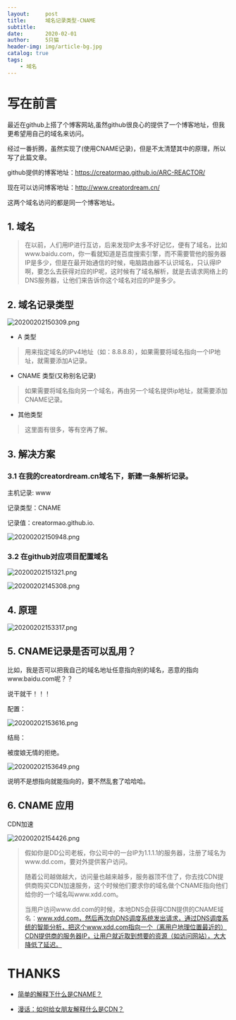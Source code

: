 ```yaml
---
layout:     post
title:      域名记录类型-CNAME
subtitle:   
date:       2020-02-01
author:     5只猫
header-img: img/article-bg.jpg
catalog: true
tags:
    - 域名
---
```


# 写在前言

最近在github上搭了个博客网站,虽然github很良心的提供了一个博客地址，但我更希望用自己的域名来访问。

经过一番折腾，虽然实现了(使用CNAME记录)，但是不太清楚其中的原理，所以写了此篇文章。

github提供的博客地址：https://creatormao.github.io/ARC-REACTOR/

现在可以访问博客地址：http://www.creatordream.cn/

这两个域名访问的都是同一个博客地址。


## 1. 域名

>在以前，人们用IP进行互访，后来发现IP太多不好记忆，便有了域名，比如www.baidu.com，你一看就知道是百度搜索引擎，而不需要管他的服务器IP是多少，但是在最开始通信的时候，电脑路由器不认识域名，只认得IP啊，要怎么去获得对应的IP呢，这时候有了域名解析，就是去请求网络上的DNS服务器，让他们来告诉你这个域名对应的IP是多少。

## 2. 域名记录类型

![20200202150309.png](http://qny.smartcoder.club/bed/20200202150309.png)

- A 类型

> 用来指定域名的IPv4地址（如：8.8.8.8），如果需要将域名指向一个IP地址，就需要添加A记录。

- CNAME 类型(又称别名记录)

> 如果需要将域名指向另一个域名，再由另一个域名提供ip地址，就需要添加CNAME记录。

- 其他类型

> 这里面有很多，等有空再了解。


## 3. 解决方案

### 3.1 在我的creatordream.cn域名下，新建一条解析记录。

主机记录: www

记录类型：CNAME

记录值：creatormao.github.io.

![20200202150948.png](http://qny.smartcoder.club/bed/20200202150948.png)


### 3.2 在github对应项目配置域名

![20200202151321.png](http://qny.smartcoder.club/bed/20200202151321.png)

![20200202145308.png](http://qny.smartcoder.club/bed/20200202145308.png)


## 4. 原理

![20200202153317.png](http://qny.smartcoder.club/bed/20200202153317.png)


## 5. CNAME记录是否可以乱用？

比如，我是否可以把我自己的域名地址任意指向别的域名，恶意的指向www.baidu.com呢？？

说干就干！！！

配置：

![20200202153616.png](http://qny.smartcoder.club/bed/20200202153616.png)


结局：

被度娘无情的拒绝。

![20200202153649.png](http://qny.smartcoder.club/bed/20200202153649.png)


说明不是想指向就能指向的，要不然乱套了哈哈哈。

## 6. CNAME 应用

CDN加速

![20200202154426.png](http://qny.smartcoder.club/bed/20200202154426.png)

> 假如你是DD公司老板，你公司中的一台IP为1.1.1.1的服务器，注册了域名为www.dd.com，要对外提供客户访问。
>
> 随着公司越做越大，访问量也越来越多，服务器顶不住了，你去找CDN提供商购买CDN加速服务，这个时候他们要求你的域名做个CNAME指向他们给你的一个域名叫www.xdd.com。
>
>当用户访问www.dd.com的时候，本地DNS会获得CDN提供的CNAME域名：www.xdd.com，然后再次向DNS调度系统发出请求，通过DNS调度系统的智能分析，把这个www.xdd.com指向一个（离用户地理位置最近的）CDN提供商的服务器IP，让用户就近取到想要的资源（如访问网站），大大降低了延迟。

# THANKS

- [简单的解释下什么是CNAME？](https://blog.csdn.net/DD_orz/article/details/100034049)

- [漫话：如何给女朋友解释什么是CDN？](https://mp.weixin.qq.com/s?__biz=Mzg3MjA4MTExMw==&mid=2247486200&idx=1&sn=197c0905028104e1ae32dc6bed7941f5&chksm=cef5f94ef982705874cf1a852e2f3e4879e59cb0705d1aed5a12cd91f845fba1869b58cb8863&scene=21#wechat_redirect)


